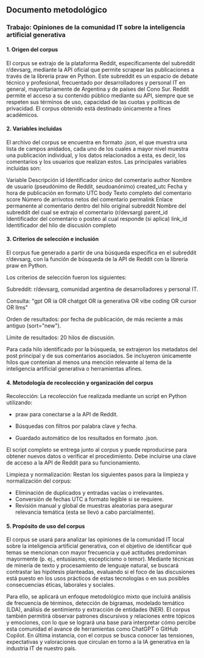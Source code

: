 ## Documento metodológico
### Trabajo: Opiniones de la comunidad IT sobre la inteligencia artificial generativa

#### 1. Origen del corpus
El corpus se extrajo de la plataforma Reddit, específicamente del subreddit r/devsarg, mediante la API oficial que permite scrapear las publicaciones a través de la librería praw en Python. Este subreddit es un espacio de debate técnico y profesional, frecuentado por desarrolladores y personal IT en general, mayoritariamente de Argentina y de países del Cono Sur.
Reddit permite el acceso a su contenido público mediante su API, siempre que se respeten sus términos de uso, capacidad de las cuotas y políticas de privacidad. El corpus obtenido está destinado únicamente a fines académicos.
#### 2. Variables incluidas
El archivo del corpus se encuentra en formato .json, el que muestra una lista de campos anidados, cada uno de los cuales a mayor nivel muestra una publicación individual, y los datos relacionados a esta, es decir, los comentarios y los usuarios que realizan estos. Las principales variables incluidas son:

Variable	Descripción
id	Identificador único del comentario
author	Nombre de usuario (pseudónimo de Reddit, seudoanónimo)
created_utc	Fecha y hora de publicación en formato UTC
body	Texto completo del comentario
score	Número de arrivotos netos del comentario
permalink	Enlace permanente al comentario dentro del hilo original
subreddit	Nombre del subreddit del cual se extrajo el comentario (r/devsarg)
parent_id	Identificador del comentario o posteo al cual responde (si aplica)
link_id	Identificador del hilo de discusión completo

#### 3. Criterios de selección e inclusión
El corpus fue generado a partir de una búsqueda específica en el subreddit r/devsarg, con la función de búsqueda de la API de Reddit con la librería praw en Python.

Los criterios de selección fueron los siguientes:

Subreddit: r/devsarg, comunidad argentina de desarrolladores y personal IT.

Consulta:
"gpt OR ia OR chatgpt OR ia generativa OR vibe coding OR cursor OR llms"

Orden de resultados: por fecha de publicación, de más reciente a más antiguo (sort="new").

Límite de resultados: 20 hilos de discusión.

Para cada hilo identificado por la búsqueda, se extrajeron los metadatos del post principal y de sus comentarios asociados. Se incluyeron únicamente hilos que contenían al menos una mención relevante al tema de la inteligencia artificial generativa o herramientas afines.

#### 4. Metodología de recolección y organización del corpus
Recolección:
La recolección fue realizada mediante un script en Python utilizando:

* praw para conectarse a la API de Reddit.

* Búsquedas con filtros por palabra clave y fecha.

* Guardado automático de los resultados en formato .json.

El script completo se entrega junto al corpus y puede reproducirse para obtener nuevos datos o verificar el procedimiento. Debe incluirse una clave de acceso a la API de Reddit para su funcionamiento.

Limpieza y normalización:
Restan los siguientes pasos para la limpieza y normalización del corpus:
* Eliminación de duplicados y entradas vacías o irrelevantes.
* Conversión de fechas UTC a formato legible si se requiere.
* Revisión manual y global de muestras aleatorias para asegurar relevancia temática (esta se llevó a cabo parcialmente).

#### 5. Propósito de uso del corpus
El corpus se usará para analizar las opiniones de la comunidad IT local sobre la inteligencia artificial generativa, con el objetivo de identificar qué temas se mencionan con mayor frecuencia y qué actitudes predominan mayormente (p. ej., entusiasmo, escepticismo o temor). Mediante técnicas de minería de texto y procesamiento de lenguaje natural, se buscará contrastar las hipótesis planteadas, evaluando si el foco de las discusiones está puesto en los usos prácticos de estas tecnologías o en sus posibles consecuencias éticas, laborales y sociales.

Para ello, se aplicará un enfoque metodológico mixto que incluirá análisis de frecuencia de términos, detección de bigramas, modelado temático (LDA), análisis de sentimiento y extracción de entidades (NER). El corpus también permitirá observar patrones discursivos y relaciones entre tópicos y emociones, con lo que se logrará una base para interpretar cómo percibe esta comunidad el avance de herramientas como ChatGPT o GitHub Copilot. En última instancia, con el corpus se busca conocer las tensiones, expectativas y valoraciones que circulan en torno a la IA generativa en la industria IT de nuestro país.